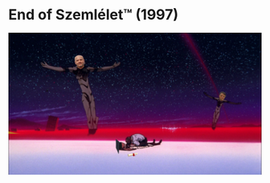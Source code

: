 # End of Szemlélet™ (1997)

![IK Student weeps over their degree after dreaming of the unified cosciousness of humanity (decolorized, edit in paint and colorized again)](./End_of_Szemlelet.png "Most kajak megbuktattak webes alkalmazásokból")

